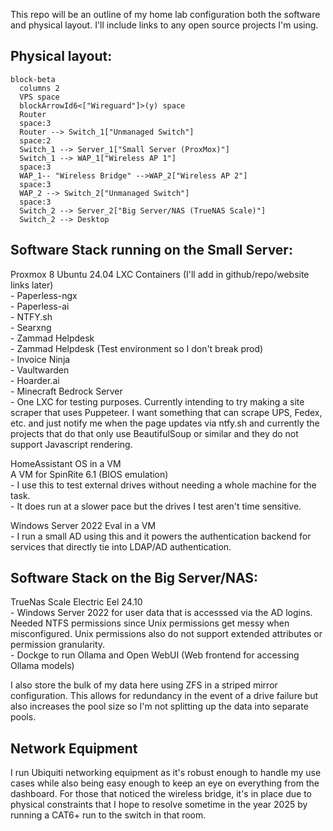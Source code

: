 This repo will be an outline of my home lab configuration both the software and physical layout. I'll include links to any open source projects I'm using.

## Physical layout:


```mermaid
block-beta
  columns 2
  VPS space 
  blockArrowId6<["Wireguard"]>(y) space
  Router
  space:3
  Router --> Switch_1["Unmanaged Switch"]
  space:2
  Switch_1 --> Server_1["Small Server (ProxMox)"]
  Switch_1 --> WAP_1["Wireless AP 1"]
  space:3
  WAP_1-- "Wireless Bridge" -->WAP_2["Wireless AP 2"]
  space:3
  WAP_2 --> Switch_2["Unmanaged Switch"]
  space:3
  Switch_2 --> Server_2["Big Server/NAS (TrueNAS Scale)"]
  Switch_2 --> Desktop
```

## Software Stack running on the Small Server:

Proxmox 8
Ubuntu 24.04 LXC Containers  (I'll add in github/repo/website links later)  
    - Paperless-ngx  
    - Paperless-ai  
    - NTFY.sh  
    - Searxng  
    - Zammad Helpdesk  
    - Zammad Helpdesk (Test environment so I don't break prod)  
    - Invoice Ninja  
    - Vaultwarden  
    - Hoarder.ai  
    - Minecraft Bedrock Server  
    - One LXC for testing purposes. Currently intending to try making a site scraper that uses Puppeteer. I want something that can scrape UPS, Fedex, etc. and just notify me when the page updates via ntfy.sh and currently the projects that do that only use BeautifulSoup or similar and they do not support Javascript rendering.

HomeAssistant OS in a VM  
A VM for SpinRite 6.1 (BIOS emulation)  
    - I use this to test external drives without needing a whole machine for the task.  
    - It does run at a slower pace but the drives I test aren't time sensitive.  

Windows Server 2022 Eval in a VM  
    - I run a small AD using this and it powers the authentication backend for services that directly tie into LDAP/AD authentication.

## Software Stack on the Big Server/NAS:

TrueNas Scale Electric Eel 24.10  
    - Windows Server 2022 for user data that is accesssed via the AD logins. Needed NTFS permissions since Unix permissions get messy when misconfigured. Unix permissions also do not support extended attributes or permission granularity.  
    - Dockge to run Ollama and Open WebUI (Web frontend for accessing Ollama models)  

I also store the bulk of my data here using ZFS in a striped mirror configuration. This allows for redundancy in the event of a drive failure but also increases the pool size so I'm not splitting up the data into separate pools.

## Network Equipment

I run Ubiquiti networking equipment as it's robust enough to handle my use cases while also being easy enough to keep an eye on everything from the dashboard. For those that noticed the wireless bridge, it's in place due to physical constraints that I hope to resolve sometime in the year 2025 by running a CAT6+ run to the switch in that room.
